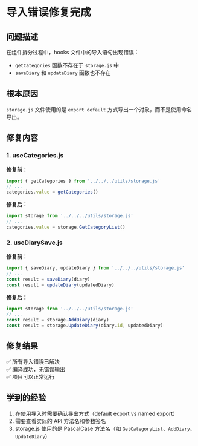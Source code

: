 # 导入错误修复完成

## 问题描述
在组件拆分过程中，hooks 文件中的导入语句出现错误：
- `getCategories` 函数不存在于 `storage.js` 中
- `saveDiary` 和 `updateDiary` 函数也不存在

## 根本原因
`storage.js` 文件使用的是 `export default` 方式导出一个对象，而不是使用命名导出。

## 修复内容

### 1. useCategories.js
**修复前：**
```javascript
import { getCategories } from '../../../utils/storage.js'
// ...
categories.value = getCategories()
```

**修复后：**
```javascript
import storage from '../../../utils/storage.js'
// ...
categories.value = storage.GetCategoryList()
```

### 2. useDiarySave.js
**修复前：**
```javascript
import { saveDiary, updateDiary } from '../../../utils/storage.js'
// ...
const result = saveDiary(diary)
const result = updateDiary(updatedDiary)
```

**修复后：**
```javascript
import storage from '../../../utils/storage.js'
// ...
const result = storage.AddDiary(diary)
const result = storage.UpdateDiary(diary.id, updatedDiary)
```

## 修复结果
✅ 所有导入错误已解决  
✅ 编译成功，无错误输出  
✅ 项目可以正常运行

## 学到的经验
1. 在使用导入时需要确认导出方式（default export vs named export）
2. 需要查看实际的 API 方法名和参数签名
3. storage.js 使用的是 PascalCase 方法名（如 `GetCategoryList`、`AddDiary`、`UpdateDiary`）